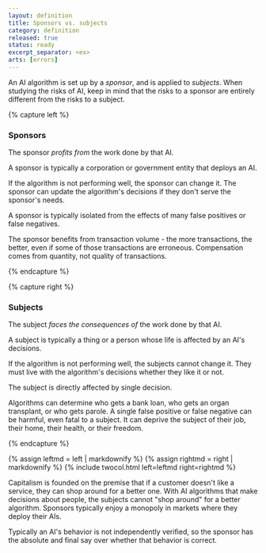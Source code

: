 ```yaml
---
layout: definition
title: Sponsors vs. subjects
category: definition
released: true
status: ready
excerpt_separator: <ex>
arts: [errors]
---
```


An AI algorithm is set up by a *sponsor*, and is applied to
*subjects*. When studying the risks of AI, keep in mind that the risks
to a sponsor are entirely different from the risks to a subject.



{% capture left %}

### Sponsors 

The sponsor *profits from* the work done by that AI.

A sponsor is typically a corporation or government entity that deploys an AI.

If the algorithm is not performing well, the sponsor can change it. The sponsor
can update the algorithm's decisions if they don't serve the sponsor's needs.

A sponsor is typically isolated from the effects of many false positives or
false negatives.

The sponsor benefits from transaction volume - the
more transactions, the better, even if some of those transactions are
erroneous.  Compensation comes from quantity, not quality of
transactions.


{% endcapture %}

{% capture right %}

### Subjects

The subject *faces the consequences of* the work done by that AI.

A subject is typically a thing or a person whose life is affected by
an AI's decisions.

If the algorithm is not performing well, the subjects cannot change
it. They must live with the algorithm's decisions whether they like it
or not.

The subject is directly affected by single decision.

Algorithms can determine who gets a bank loan, who gets an organ
transplant, or who gets parole.  A single false positive or false
negative can be harmful, even fatal to a subject. It can deprive the
subject of their job, their home, their health, or their freedom.

{% endcapture %}

{% assign leftmd = left | markdownify %}
{% assign rightmd = right | markdownify %}
{% include twocol.html left=leftmd right=rightmd %}

Capitalism is founded on the premise that if a customer doesn't like a
service, they can shop around for a better one. With AI algorithms
that make decisions about people, the subjects cannot "shop around"
for a better algorithm. Sponsors typically enjoy a monopoly in markets
where they deploy their AIs.

Typically an AI's behavior is not independently verified, so the
sponsor has the absolute and final say over whether that behavior is
correct. 
